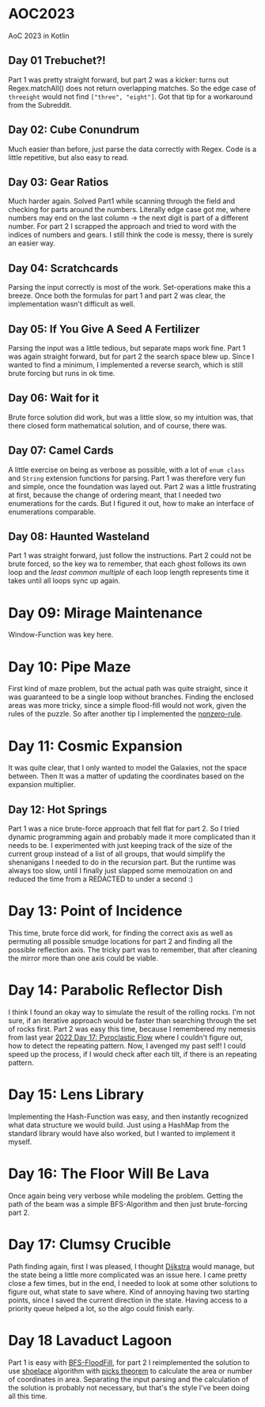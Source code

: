 # AOC2023

AoC 2023 in Kotlin

## Day 01 Trebuchet?!

Part 1 was pretty straight forward, but part 2 was a kicker: turns out Regex.matchAll() does not return overlapping
matches. So the edge case of
`threeight` would not find `["three", "eight"]`. Got that tip for a workaround from the Subreddit.

## Day 02: Cube Conundrum

Much easier than before, just parse the data correctly with Regex. Code is a little repetitive, but also easy to read.

## Day 03: Gear Ratios

Much harder again. Solved Part1 while scanning through the field and checking for parts around the numbers.
Literally edge case got me, where numbers may end on the last column -> the next digit is part of a different number.
For part 2 I scrapped the approach and tried to word with the indices of numbers and gears. I still think the code is
messy, there is surely an easier way.

## Day 04: Scratchcards

Parsing the input correctly is most of the work. Set-operations make this a breeze. Once both the formulas for
part 1 and part 2 was clear, the implementation wasn't difficult as well.

## Day 05: If You Give A Seed A Fertilizer

Parsing the input was a little tedious, but separate maps work fine. Part 1 was again straight forward, but for part 2
the search space blew up. Since I wanted to find a minimum, I implemented a reverse search, which is still
brute forcing but runs in ok time.

## Day 06: Wait for it

Brute force solution did work, but was a little slow, so my intuition was, that there closed form mathematical solution,
and of course, there was.

## Day 07: Camel Cards

A little exercise on being as verbose as possible, with a lot of `enum class` and `String` extension functions for
parsing.
Part 1 was therefore very fun and simple, once the foundation was layed out. Part 2 was a little frustrating at first,
because the change of ordering meant, that I needed two enumerations for the cards. But I figured it out, how to make
an interface of enumerations comparable.

## Day 08: Haunted Wasteland

Part 1 was straight forward, just follow the instructions. Part 2 could not be brute forced, so the key wa to remember,
that each ghost follows its own loop and the *least common multiple* of each loop length represents time it takes
until all loops sync up again.

# Day 09: Mirage Maintenance

Window-Function was key here.

# Day 10: Pipe Maze

First kind of maze problem, but the actual path was quite straight, since it was guaranteed
to be a single loop without branches. Finding the enclosed areas was more tricky, since a simple flood-fill
would not work, given the rules of the puzzle. So after another tip I implemented
the [nonzero-rule](https://en.wikipedia.org/wiki/Nonzero-rule).

# Day 11: Cosmic Expansion

It was quite clear, that I only wanted to model the Galaxies, not the space between. Then It was a matter of
updating the coordinates based on the expansion multiplier.

## Day 12: Hot Springs

Part 1 was a nice brute-force approach that fell flat for part 2. So I tried dynamic programming again and probably made
it more complicated than it needs to be. I experimented with just keeping track of the size of the current group
instead of a list of all groups, that would simplify the shenanigans I needed to do in the recursion part.
But the runtime was always too slow, until I finally just slapped some memoization on and reduced the time from
a REDACTED to under a second :)

# Day 13: Point of Incidence

This time, brute force did work, for finding the correct axis as well as permuting all possible smudge locations
for part 2 and finding all the possible reflection axis. The tricky part was to remember, that after cleaning the mirror
more than one axis could be viable.

# Day 14: Parabolic Reflector Dish

I think I found an okay way to simulate the result of the rolling rocks. I'm not sure, if an iterative approach would be
faster
than searching through the set of rocks first. Part 2 was easy this time, because I remembered my nemesis from last year
[2022 Day 17: Pyroclastic Flow](https://adventofcode.com/2022/day/17) where I couldn't figure out, how to detect the
repeating pattern. Now, I avenged my past self! I could speed up the process, if I would check after each tilt, if there
is an
repeating pattern.

# Day 15: Lens Library

Implementing the Hash-Function was easy, and then instantly recognized what data structure we would build. Just using a
HashMap from the standard library would have also worked, but I wanted to implement it myself.

# Day 16: The Floor Will Be Lava

Once again being very verbose while modeling the problem. Getting the path of the beam was a simple BFS-Algorithm and
then just brute-forcing part 2.

# Day 17: Clumsy Crucible

Path finding again, first I was pleased, I thought [Dijkstra](https://en.wikipedia.org/wiki/Dijkstra%27s_algorithm)
would manage, but the state being a little more
complicated was an issue here. I came pretty close a few times, but in the end, I needed to look at some other solutions
to figure out, what state to save where. Kind of annoying having two starting points, since I saved the current
direction
in the state. Having access to a priority queue helped a lot, so the algo could finish early.

# Day 18 Lavaduct Lagoon

Part 1 is easy with [BFS-FloodFill](https://en.wikipedia.org/wiki/Flood_fill), for part 2 I reimplemented the solution
to use [shoelace](https://en.wikipedia.org/wiki/Shoelace_formula) algorithm
with [picks theorem](https://en.wikipedia.org/wiki/Pick%27s_theorem)
to calculate the area or number of coordinates in area. Separating the input parsing and the calculation of the solution
is probably not necessary, but that's the style I've been doing all this time.
